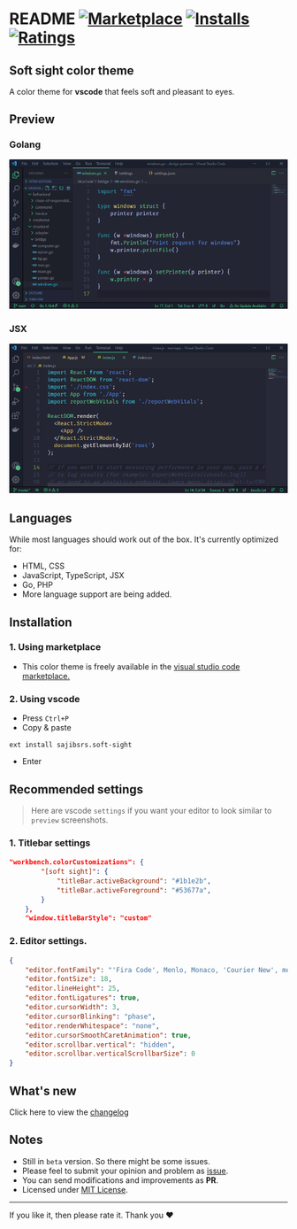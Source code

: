 # README [![Marketplace](https://vsmarketplacebadge.apphb.com/version-short/sajibsrs.soft-sight.svg)](https://marketplace.visualstudio.com/items/sajibsrs.soft-sight) [![Installs](https://vsmarketplacebadge.apphb.com/installs/sajibsrs.soft-sight.svg)](https://marketplace.visualstudio.com/items/sajibsrs.soft-sight) [![Ratings](https://vsmarketplacebadge.apphb.com/rating-short/sajibsrs.soft-sight.svg)](https://marketplace.visualstudio.com/items/sajibsrs.soft-sight)

## Soft sight color theme 

A color theme for __vscode__ that feels soft and pleasant to eyes.

## Preview
### Golang
![go-sample](https://raw.githubusercontent.com/sajibsrs/soft-sight/master/preview/go.png)

### JSX
![go-sample](https://raw.githubusercontent.com/sajibsrs/soft-sight/master/preview/jsx.png)

## Languages
While most languages should work out of the box. It's currently optimized for:
- HTML, CSS
- JavaScript, TypeScript, JSX
- Go, PHP
- More language support are being added.

## Installation

### 1. Using marketplace
- This color theme is freely available in the [visual studio code marketplace.](https://marketplace.visualstudio.com/items/sajibsrs.soft-sight)

### 2. Using vscode
- Press `Ctrl+P`
- Copy & paste

```shell
ext install sajibsrs.soft-sight
```
- Enter

## Recommended settings
> Here are vscode `settings` if you want your editor to look similar to `preview` screenshots.

### 1. Titlebar settings
```json
"workbench.colorCustomizations": {
        "[soft sight]": {
            "titleBar.activeBackground": "#1b1e2b",
            "titleBar.activeForeground": "#53677a",
        }
    },
    "window.titleBarStyle": "custom"
```

### 2. Editor settings.
```json
{
    "editor.fontFamily": "'Fira Code', Menlo, Monaco, 'Courier New', monospace",
    "editor.fontSize": 18,
    "editor.lineHeight": 25,
    "editor.fontLigatures": true,
    "editor.cursorWidth": 3,
    "editor.cursorBlinking": "phase",
    "editor.renderWhitespace": "none",
    "editor.cursorSmoothCaretAnimation": true,
    "editor.scrollbar.vertical": "hidden",
    "editor.scrollbar.verticalScrollbarSize": 0
}
```

## What's new
Click here to view the [changelog](https://github.com/sajibsrs/soft-sight/blob/master/CHANGELOG.md)

## Notes
* Still in `beta` version. So there might be some issues.
* Please feel to submit your opinion and problem as [issue](https://github.com/sajibsrs/soft-sight/issues/new/choose).
* You can send modifications and improvements as __PR__.
* Licensed under [MIT License](https://github.com/sajibsrs/soft-sight/blob/master/LICENSE).

---
If you like it, then please rate it. Thank you ❤️
